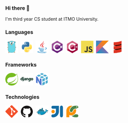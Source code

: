 ### Hi there 👋

I'm third year CS student at ITMO University. 

### Languages

<div>
  <img src="img/go.svg" title="Go" width="40" height="40"/>&nbsp;
  <img src="img/python.svg" title="Python" width="40" height="40"/>&nbsp;
  <img src="img/java.svg" title="Java" width="40" height="40"/>&nbsp;
  <img src="img/csharp.svg" title="C#" width="40" height="40"/>&nbsp;
  <img src="img/cplusplus.svg" title="C++" width="40" height="40"/>&nbsp;
  <img src="img/javascript.svg" title="JavaScript" width="40" height="40"/>&nbsp;
  <img src="img/kotlin.svg" title="Kotlin" width="40" height="40"/>&nbsp;
  <img src="img/scala.svg" title="Scala" width="40" height="40"/>&nbsp;
</div>

### Frameworks

<div>
  <img src="img/spring.svg" title="Spring" width="40" height="40"/>&nbsp;
  <img src="img/django.svg" title="Django" width="40" height="40"/>&nbsp;
  <img src="img/numpy.svg" title="NumPy" width="40" height="40"/>&nbsp;
</div>

### Technologies

<div>
  <img src="img/git.svg" title="Git" width="40" height="40"/>&nbsp;
  <img src="img/github.svg" title="GitHub" width="40" height="40"/>&nbsp;
  <img src="img/docker.svg" title="Docker" width="40" height="40"/>&nbsp;
  <img src="img/intellij.svg" title="Intellij" width="40" height="40"/>&nbsp;
  <img src="img/pycharm.svg" title="PyCharm" width="40" height="40"/>&nbsp;
</div>

<!--
**priamoryki/priamoryki** is a ✨ _special_ ✨ repository because its `README.md` (this file) appears on your GitHub profile.

Here are some ideas to get you started:

- 🔭 I’m currently working on ...
- 🌱 I’m currently learning ...
- 👯 I’m looking to collaborate on ...
- 🤔 I’m looking for help with ...
- 💬 Ask me about ...
- 📫 How to reach me: ...
- 😄 Pronouns: ...
- ⚡ Fun fact: ...
-->
